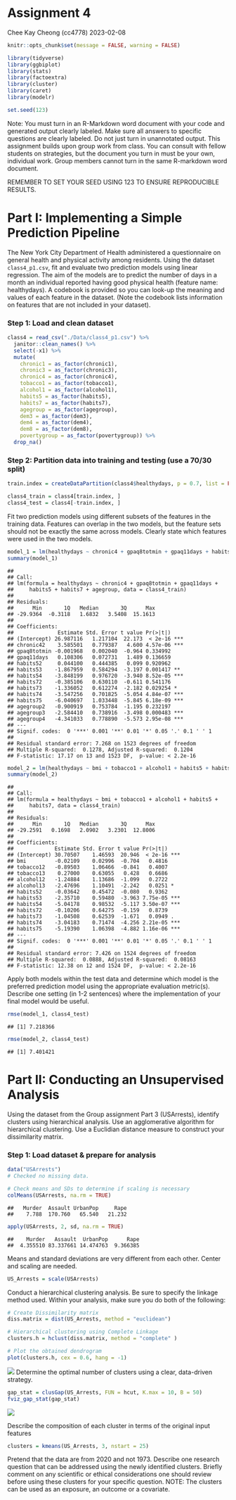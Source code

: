 Assignment 4
================
Chee Kay Cheong (cc4778)
2023-02-08

``` r
knitr::opts_chunk$set(message = FALSE, warning = FALSE)

library(tidyverse)
library(ggbiplot)
library(stats)
library(factoextra)
library(cluster)
library(caret)
library(modelr)

set.seed(123)
```

Note: You must turn in an R-Markdown word document with your code and
generated output clearly labeled. Make sure all answers to specific
questions are clearly labeled. Do not just turn in unannotated output.
This assignment builds upon group work from class. You can consult with
fellow students on strategies, but the document you turn in must be your
own, individual work. Group members cannot turn in the same R-markdown
word document.

REMEMBER TO SET YOUR SEED USING 123 TO ENSURE REPRODUCIBLE RESULTS.

# Part I: Implementing a Simple Prediction Pipeline

The New York City Department of Health administered a questionnaire on
general health and physical activity among residents. Using the dataset
`class4_p1.csv`, fit and evaluate two prediction models using linear
regression. The aim of the models are to predict the number of days in a
month an individual reported having good physical health (feature name:
healthydays). A codebook is provided so you can look-up the meaning and
values of each feature in the dataset. (Note the codebook lists
information on features that are not included in your dataset).

### Step 1: Load and clean dataset

``` r
class4 = read_csv("./Data/class4_p1.csv") %>% 
  janitor::clean_names() %>% 
  select(-x1) %>% 
  mutate(
    chronic1 = as_factor(chronic1),
    chronic3 = as_factor(chronic3),
    chronic4 = as_factor(chronic4),
    tobacco1 = as_factor(tobacco1),
    alcohol1 = as_factor(alcohol1),
    habits5 = as_factor(habits5),
    habits7 = as_factor(habits7),
    agegroup = as_factor(agegroup),
    dem3 = as_factor(dem3),
    dem4 = as_factor(dem4),
    dem8 = as_factor(dem8),
    povertygroup = as_factor(povertygroup)) %>% 
  drop_na()
```

### Step 2: Partition data into training and testing (use a 70/30 split)

``` r
train.index = createDataPartition(class4$healthydays, p = 0.7, list = FALSE)

class4_train = class4[train.index, ]
class4_test = class4[-train.index, ]
```

Fit two prediction models using different subsets of the features in the
training data. Features can overlap in the two models, but the feature
sets should not be exactly the same across models. Clearly state which
features were used in the two models.

``` r
model_1 = lm(healthydays ~ chronic4 + gpaq8totmin + gpaq11days + habits5 + habits7 + agegroup, data = class4_train)
summary(model_1)
```

    ## 
    ## Call:
    ## lm(formula = healthydays ~ chronic4 + gpaq8totmin + gpaq11days + 
    ##     habits5 + habits7 + agegroup, data = class4_train)
    ## 
    ## Residuals:
    ##      Min       1Q   Median       3Q      Max 
    ## -29.9364  -0.3118   1.6832   3.5408  15.1613 
    ## 
    ## Coefficients:
    ##              Estimate Std. Error t value Pr(>|t|)    
    ## (Intercept) 26.987116   1.217104  22.173  < 2e-16 ***
    ## chronic42    3.585501   0.779387   4.600 4.57e-06 ***
    ## gpaq8totmin -0.001968   0.002040  -0.964 0.334992    
    ## gpaq11days   0.108306   0.072731   1.489 0.136659    
    ## habits52     0.044100   0.444385   0.099 0.920962    
    ## habits53    -1.867959   0.584294  -3.197 0.001417 ** 
    ## habits54    -3.848199   0.976720  -3.940 8.52e-05 ***
    ## habits72    -0.385106   0.630110  -0.611 0.541176    
    ## habits73    -1.336052   0.612274  -2.182 0.029254 *  
    ## habits74    -3.547256   0.701825  -5.054 4.84e-07 ***
    ## habits75    -6.040697   1.033448  -5.845 6.18e-09 ***
    ## agegroup2   -0.900919   0.753784  -1.195 0.232197    
    ## agegroup3   -2.584410   0.738916  -3.498 0.000483 ***
    ## agegroup4   -4.341033   0.778890  -5.573 2.95e-08 ***
    ## ---
    ## Signif. codes:  0 '***' 0.001 '**' 0.01 '*' 0.05 '.' 0.1 ' ' 1
    ## 
    ## Residual standard error: 7.268 on 1523 degrees of freedom
    ## Multiple R-squared:  0.1278, Adjusted R-squared:  0.1204 
    ## F-statistic: 17.17 on 13 and 1523 DF,  p-value: < 2.2e-16

``` r
model_2 = lm(healthydays ~ bmi + tobacco1 + alcohol1 + habits5 + habits7, data = class4_train)
summary(model_2)
```

    ## 
    ## Call:
    ## lm(formula = healthydays ~ bmi + tobacco1 + alcohol1 + habits5 + 
    ##     habits7, data = class4_train)
    ## 
    ## Residuals:
    ##      Min       1Q   Median       3Q      Max 
    ## -29.2591   0.1698   2.0902   3.2301  12.8006 
    ## 
    ## Coefficients:
    ##             Estimate Std. Error t value Pr(>|t|)    
    ## (Intercept) 30.70507    1.46593  20.946  < 2e-16 ***
    ## bmi         -0.02109    0.02996  -0.704   0.4816    
    ## tobacco12   -0.89503    1.06466  -0.841   0.4007    
    ## tobacco13    0.27000    0.63055   0.428   0.6686    
    ## alcohol12   -1.24884    1.13686  -1.099   0.2722    
    ## alcohol13   -2.47696    1.10491  -2.242   0.0251 *  
    ## habits52    -0.03642    0.45472  -0.080   0.9362    
    ## habits53    -2.35710    0.59480  -3.963 7.75e-05 ***
    ## habits54    -5.04178    0.98532  -5.117 3.50e-07 ***
    ## habits72    -0.10206    0.64275  -0.159   0.8739    
    ## habits73    -1.04508    0.62539  -1.671   0.0949 .  
    ## habits74    -3.04183    0.71474  -4.256 2.21e-05 ***
    ## habits75    -5.19390    1.06398  -4.882 1.16e-06 ***
    ## ---
    ## Signif. codes:  0 '***' 0.001 '**' 0.01 '*' 0.05 '.' 0.1 ' ' 1
    ## 
    ## Residual standard error: 7.426 on 1524 degrees of freedom
    ## Multiple R-squared:  0.0888, Adjusted R-squared:  0.08163 
    ## F-statistic: 12.38 on 12 and 1524 DF,  p-value: < 2.2e-16

Apply both models within the test data and determine which model is the
preferred prediction model using the appropriate evaluation metric(s).
Describe one setting (in 1-2 sentences) where the implementation of your
final model would be useful.

``` r
rmse(model_1, class4_test)
```

    ## [1] 7.218366

``` r
rmse(model_2, class4_test)
```

    ## [1] 7.401421

# Part II: Conducting an Unsupervised Analysis

Using the dataset from the Group assignment Part 3 (USArrests), identify
clusters using hierarchical analysis. Use an agglomerative algorithm for
hierarchical clustering. Use a Euclidian distance measure to construct
your dissimilarity matrix.

### Step 1: Load dataset & prepare for analysis

``` r
data("USArrests")
# Checked no missing data.

# Check means and SDs to determine if scaling is necessary
colMeans(USArrests, na.rm = TRUE)
```

    ##   Murder  Assault UrbanPop     Rape 
    ##    7.788  170.760   65.540   21.232

``` r
apply(USArrests, 2, sd, na.rm = TRUE)
```

    ##    Murder   Assault  UrbanPop      Rape 
    ##  4.355510 83.337661 14.474763  9.366385

Means and standard deviations are very different from each other. Center
and scaling are needed.

``` r
US_Arrests = scale(USArrests)
```

Conduct a hierarchical clustering analysis. Be sure to specify the
linkage method used. Within your analysis, make sure you do both of the
following:

``` r
# Create Dissimilarity matrix
diss.matrix = dist(US_Arrests, method = "euclidean")

# Hierarchical clustering using Complete Linkage
clusters.h = hclust(diss.matrix, method = "complete" )

# Plot the obtained dendrogram
plot(clusters.h, cex = 0.6, hang = -1)
```

![](Assignment-4_files/figure-gfm/unnamed-chunk-6-1.png)<!-- -->
Determine the optimal number of clusters using a clear, data-driven
strategy.

``` r
gap_stat = clusGap(US_Arrests, FUN = hcut, K.max = 10, B = 50)
fviz_gap_stat(gap_stat)
```

![](Assignment-4_files/figure-gfm/unnamed-chunk-7-1.png)<!-- -->

Describe the composition of each cluster in terms of the original input
features

``` r
clusters = kmeans(US_Arrests, 3, nstart = 25)
```

Pretend that the data are from 2020 and not 1973. Describe one research
question that can be addressed using the newly identified clusters.
Briefly comment on any scientific or ethical considerations one should
review before using these clusters for your specific question. NOTE: The
clusters can be used as an exposure, an outcome or a covariate.
